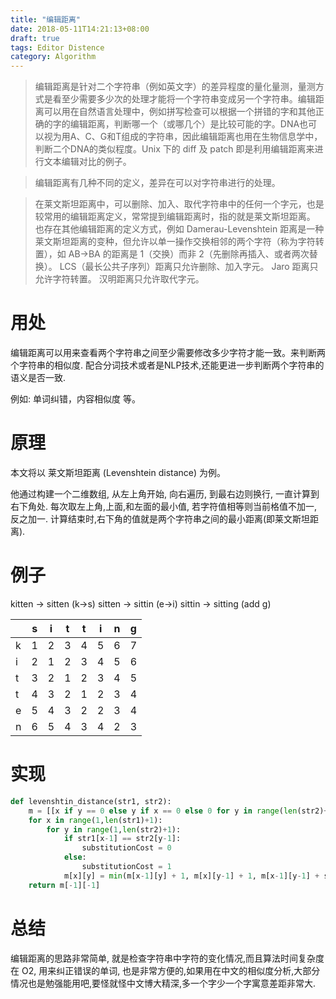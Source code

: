 ```yaml
---
title: "编辑距离"
date: 2018-05-11T14:21:13+08:00
draft: true
tags: Editor Distence
category: Algorithm
---
```


> 编辑距离是针对二个字符串（例如英文字）的差异程度的量化量测，量测方式是看至少需要多少次的处理才能将一个字符串变成另一个字符串。编辑距离可以用在自然语言处理中，例如拼写检查可以根据一个拼错的字和其他正确的字的编辑距离，判断哪一个（或哪几个）是比较可能的字。DNA也可以视为用A、C、G和T组成的字符串，因此编辑距离也用在生物信息学中，判断二个DNA的类似程度。Unix 下的 diff 及 patch 即是利用编辑距离来进行文本编辑对比的例子。

<!--more-->

> 编辑距离有几种不同的定义，差异在可以对字符串进行的处理。

> 在莱文斯坦距离中，可以删除、加入、取代字符串中的任何一个字元，也是较常用的编辑距离定义，常常提到编辑距离时，指的就是莱文斯坦距离。
> 也存在其他编辑距离的定义方式，例如 Damerau-Levenshtein 距离是一种莱文斯坦距离的变种，但允许以单一操作交换相邻的两个字符（称为字符转置），如 AB→BA 的距离是 1（交换）而非 2（先删除再插入、或者两次替换）。
> LCS（最长公共子序列）距离只允许删除、加入字元。
Jaro 距离只允许字符转置。
> 汉明距离只允许取代字元。

# 用处
编辑距离可以用来查看两个字符串之间至少需要修改多少字符才能一致。来判断两个字符串的相似度.
配合分词技术或者是NLP技术,还能更进一步判断两个字符串的语义是否一致.

例如: 单词纠错，内容相似度 等。

# 原理
本文将以 莱文斯坦距离 (Levenshtein distance) 为例。


他通过构建一个二维数组, 从左上角开始, 向右遍历, 到最右边则换行, 一直计算到右下角处. 
每次取左上角,上面,和左面的最小值, 若字符值相等则当前格值不加一,反之加一.
计算结束时,右下角的值就是两个字符串之间的最小距离(即莱文斯坦距离).

# 例子
kitten -> sitten (k->s)
sitten -> sittin (e->i)
sittin -> sitting (add g)

|   | s | i | t | t | i | n | g |
| --- | --- | --- | --- | --- | --- | --- | --- |
| k | 1 | 2 | 3 | 4 | 5 | 6 | 7 | 
| i | 2 | 1 | 2 | 3 | 4 | 5 | 6 | 
| t | 3 | 2 | 1 | 2 | 3 | 4 | 5 |
| t | 4 | 3 | 2 | 1 | 2 | 3 | 4 |
| e | 5 | 4 | 3 | 2 | 2 | 3 | 4 |
| n | 6 | 5 | 4 | 3 | 4 | 2 | 3 |

# 实现
```python
def levenshtin_distance(str1, str2):
    m = [[x if y == 0 else y if x == 0 else 0 for y in range(len(str2)+1)] for x in range(len(str1)+1)]
    for x in range(1,len(str1)+1):
        for y in range(1,len(str2)+1):
            if str1[x-1] == str2[y-1]:
                substitutionCost = 0
            else:
                substitutionCost = 1
            m[x][y] = min(m[x-1][y] + 1, m[x][y-1] + 1, m[x-1][y-1] + substitutionCost)
    return m[-1][-1]
```

# 总结
编辑距离的思路非常简单, 就是检查字符串中字符的变化情况,而且算法时间复杂度在 O2, 用来纠正错误的单词, 也是非常方便的,如果用在中文的相似度分析,大部分情况也是勉强能用吧,要怪就怪中文博大精深,多一个字少一个字寓意差距非常大.

